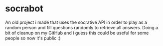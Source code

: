# socrabot

An old project i made that uses the socrative API in order to play as a random person and fill questions randomly to retrieve all answers. Doing a bit of cleanup on my GitHub and i guess this could be useful for some people so now it's public :)
